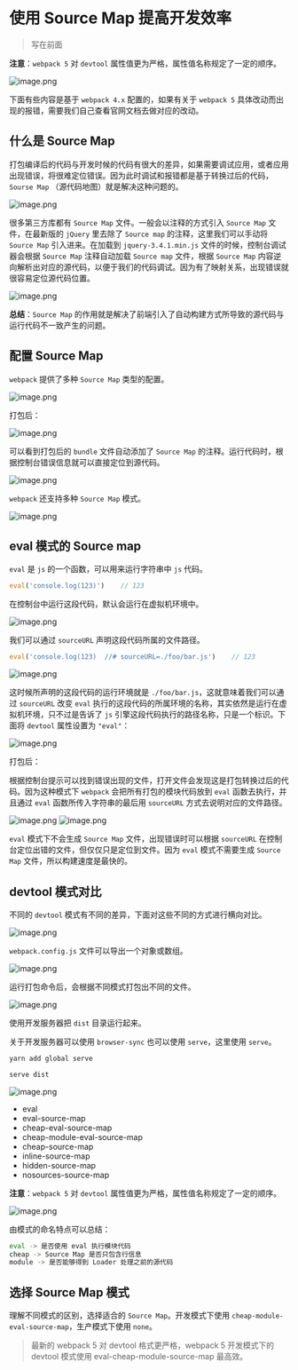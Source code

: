 # 使用 Source Map 提高开发效率

> 写在前面

**注意**：`webpack 5` 对 `devtool` 属性值更为严格，属性值名称规定了一定的顺序。

![image.png](https://s3.ax1x.com/2020/12/11/rAMA4e.png)

下面有些内容是基于 `webpack 4.x` 配置的，如果有关于 `webpack 5` 具体改动而出现的报错，需要我们自己查看官网文档去做对应的改动。

## 什么是 Source Map

打包编译后的代码与开发时候的代码有很大的差异，如果需要调试应用，或者应用出现错误，将很难定位错误。因为此时调试和报错都是基于转换过后的代码，`Sourse Map` （源代码地图）就是解决这种问题的。

![image.png](https://i.loli.net/2020/11/26/QEwyg38CR71mMeP.png)

很多第三方库都有 `Source Map` 文件。一般会以注释的方式引入 `Source Map` 文件，在最新版的 `jQuery` 里去除了 `Source map` 的注释，这里我们可以手动将 `Source Map` 引入进来。在加载到 `jquery-3.4.1.min.js` 文件的时候，控制台调试器会根据 `Source Map` 注释自动加载 `Source map` 文件，根据 `Source Map` 内容逆向解析出对应的源代码，以便于我们的代码调试。因为有了映射关系，出现错误就很容易定位源代码位置。

![image.png](https://i.loli.net/2020/11/26/ULIeFOWJVdvBT61.png)

**总结**：`Source Map` 的作用就是解决了前端引入了自动构建方式所导致的源代码与运行代码不一致产生的问题。

## 配置 Source Map

`webpack` 提供了多种 `Source Map` 类型的配置。

![image.png](https://i.loli.net/2020/11/26/sQAo62I5badixOl.png)

打包后：

![image.png](https://i.loli.net/2020/11/26/U2R561gcNbdCXTu.png)

可以看到打包后的 `bundle` 文件自动添加了 `Source Map` 的注释。运行代码时，根据控制台错误信息就可以直接定位到源代码。

![image.png](https://i.loli.net/2020/11/26/VFj7XJ5Kl81WqTd.png)

`webpack` 还支持多种 `Source Map` 模式。

![image.png](https://i.loli.net/2020/11/26/7TsLVRtEcxwWXqb.png)

## eval 模式的 Source map

`eval` 是 `js` 的一个函数，可以用来运行字符串中 `js` 代码。

```javascript
eval('console.log(123)')    // 123
```

在控制台中运行这段代码，默认会运行在虚拟机环境中。

![image.png](https://i.loli.net/2020/11/26/GfTtaAKUx1whm5S.png)

我们可以通过 `sourceURL` 声明这段代码所属的文件路径。

```javascript
eval('console.log(123)  //# sourceURL=./foo/bar.js')    // 123
```

![image.png](https://i.loli.net/2020/11/26/NuRsAOdJxVwC3ID.png)

这时候所声明的这段代码的运行环境就是 `./foo/bar.js`，这就意味着我们可以通过 `sourceURL` 改变 `eval` 执行的这段代码的所属环境的名称，其实依然是运行在虚拟机环境，只不过是告诉了 `js` 引擎这段代码执行的路径名称，只是一个标识。下面将 `devtool` 属性设置为 `"eval"`：

![image.png](https://i.loli.net/2020/11/26/SmIHd48YVcBuXtq.png)

打包后：

根据控制台提示可以找到错误出现的文件，打开文件会发现这是打包转换过后的代码。因为这种模式下 `webpack` 会把所有打包的模块代码放到 `eval` 函数去执行，并且通过 `eval` 函数所传入字符串的最后用 `sourceURL` 方式去说明对应的文件路径。

![image.png](https://i.loli.net/2020/11/26/V4a1swXdfegvxUO.png)
![image.png](https://i.loli.net/2020/11/26/PYfa8hb9lXZE4Sv.png)

`eval` 模式下不会生成 `Source Map` 文件，出现错误时可以根据 `sourceURL` 在控制台定位出错的文件，但仅仅只是定位到文件。因为 `eval` 模式不需要生成 `Source Map` 文件，所以构建速度是最快的。

## devtool 模式对比

不同的 `devtool` 模式有不同的差异，下面对这些不同的方式进行横向对比。

![image.png](https://i.loli.net/2020/11/26/rMvbf8gnJ96omsy.png)

`webpack.config.js` 文件可以导出一个对象或数组。

![image.png](https://i.loli.net/2020/11/26/UvGNTiHulxFwBfR.png)

运行打包命令后，会根据不同模式打包出不同的文件。

![image.png](https://i.loli.net/2020/11/26/FZRonIXTCLp5sWw.png)

使用开发服务器把 `dist` 目录运行起来。

关于开发服务器可以使用 `browser-sync` 也可以使用 `serve`，这里使用 `serve`。

```bash
yarn add global serve
```
```bash
serve dist
```

![image.png](https://i.loli.net/2020/11/26/ygnkuVFWLHPlTxc.png)

- eval
- eval-source-map
- cheap-eval-source-map
- cheap-module-eval-source-map
- cheap-source-map
- inline-source-map
- hidden-source-map
- nosources-source-map

**注意**：`webpack 5` 对 `devtool` 属性值更为严格，属性值名称规定了一定的顺序。

![image.png](https://s3.ax1x.com/2020/12/11/rAMA4e.png)

由模式的命名特点可以总结：

```bash
eval -> 是否使用 eval 执行模块代码
cheap -> Source Map 是否只包含行信息
module -> 是否能够得到 Loader 处理之前的源代码
```

## 选择 Source Map 模式

理解不同模式的区别，选择适合的 `Source Map`。开发模式下使用 `cheap-module-eval-source-map`，生产模式下使用 `none`。

> 最新的 webpack 5 对 devtool 格式更严格，webpack 5 开发模式下的 devtool 模式使用 eval-cheap-module-source-map 最高效。